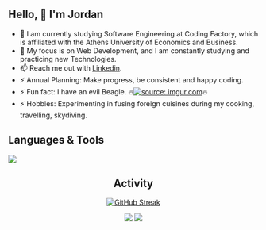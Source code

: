 ## Hello, 👋  I'm Jordan 
  
- 🔭 I am currently studying Software Engineering at Coding Factory, which is affiliated with the Athens University of Economics and Business.
- 🌱 My focus is on Web Development, and I am constantly studying and practicing new Technologies. 
- 📫 Reach me out with [Linkedin](https://www.linkedin.com/in/ipapaditsas/).
- ⚡ Annual Planning: Make progress, be consistent and happy coding.
- ⚡ Fun fact: I have an evil Beagle. 🔥<a href="https://imgur.com/MCw5bTS"><img src="https://i.imgur.com/MCw5bTS.png" title="source: imgur.com" /></a>🔥
- ⚡ Hobbies: Experimenting in fusing foreign cuisines during my cooking, travelling, skydiving.   


<div align="left">  
  

## Languages & Tools 

<a href="https://skillicons.dev">
    <img src="https://skillicons.dev/icons?i=html,css,js,java,bootstrap,mongo,mysql,git,visualstudio,vscode,idea,linux" />
</a>

</div>

<div align="center">  

## Activity
  
[![GitHub Streak](https://streak-stats.demolab.com/?user=jordanpapaditsas&theme=tokyonight)](https://git.io/streak-stats)
  
![](http://github-profile-summary-cards.vercel.app/api/cards/stats?username=jordanpapaditsas&theme=blueberry) ![](http://github-profile-summary-cards.vercel.app/api/cards/most-commit-language?username=jordanpapaditsas&theme=blueberry)  

</div>
  


